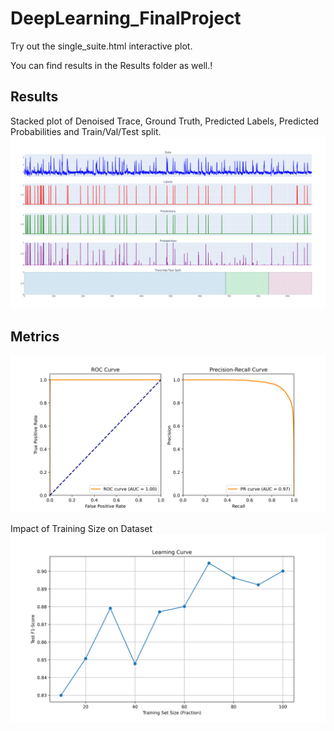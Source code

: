 # DeepLearning_FinalProject
Try out the single_suite.html interactive plot.

You can find results in the Results folder as well.!
## Results
Stacked plot of Denoised Trace, Ground Truth, Predicted Labels, Predicted Probabilities and Train/Val/Test split.
![Stack Plot](./newplot.png)


## Metrics
![ROC](./PrecisionRecallCurve.png)


Impact of Training Size on Dataset
![Training Size](./TestvsTrainingSize.png)
